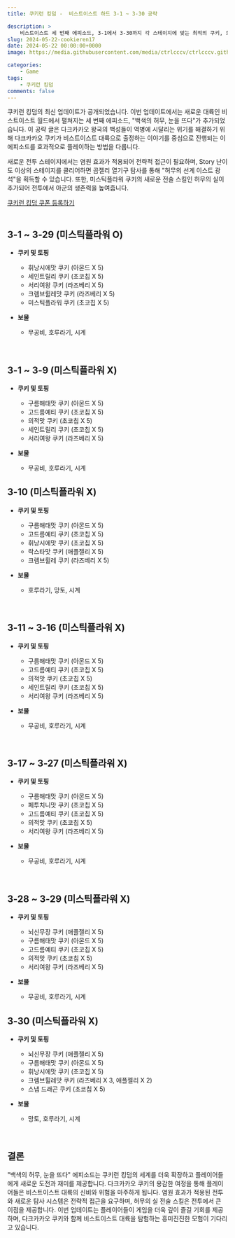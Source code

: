 ```yaml
---
title: 쿠키런 킹덤 -  비스트이스트 하드 3-1 ~ 3-30 공략

description: >  
    비스트이스트 세 번째 에피소드, 3-1에서 3-30까지 각 스테이지에 맞는 최적의 쿠키, 토핑, 보물 조합과 전략을 소개합니다.
slug: 2024-05-22-cookieren17
date: 2024-05-22 00:00:00+0000
image: https://media.githubusercontent.com/media/ctrlcccv/ctrlcccv.github.io/master/assets/img/post/2024-05-22-cookieren17.webp

categories:
    - Game
tags:
    - 쿠키런 킹덤
comments: false
---
```

쿠키런 킹덤의 최신 업데이트가 공개되었습니다. 이번 업데이트에서는 새로운 대륙인 비스트이스트 월드에서 펼쳐지는 세 번째 에피소드, "백색의 허무, 눈을 뜨다"가 추가되었습니다. 이 공략 글은 다크카카오 왕국의 백성들이 역병에 시달리는 위기를 해결하기 위해 다크카카오 쿠키가 비스트이스트 대륙으로 출정하는 이야기를 중심으로 진행되는 이 에피소드를 효과적으로 플레이하는 방법을 다룹니다.   

새로운 전투 스테이지에서는 염원 효과가 적용되어 전략적 접근이 필요하며, Story 난이도 이상의 스테이지를 클리어하면 곰젤리 열기구 탐사를 통해 "허무의 선계 이스트 광석"을 획득할 수 있습니다. 또한, 미스틱플라워 쿠키의 새로운 전술 스킬인 허무의 실이 추가되어 전투에서 아군의 생존력을 높여줍니다.  

<div class="btn_wrap">
    <a href="https://www.sk2gacha.com/ckk/coupon/">쿠키런 킹덤 쿠폰 등록하기</a>
</div>

<br>

## 3-1 ~ 3-29 (미스틱플라워 O)

* **쿠키 및 토핑**
  * 휘낭시에맛 쿠키 (아몬드 X 5)
  * 세인트릴리 쿠키 (초코칩 X 5)
  * 서리여왕 쿠키 (라즈베리 X 5)
  * 크렘브륄레맛 쿠키 (라즈베리 X 5)
  * 미스틱플라워 쿠키 (초코칩 X 5)

* **보물**
  * 무공비, 호루라기, 시계

<br>

## 3-1 ~ 3-9 (미스틱플라워 X)

* **쿠키 및 토핑**
  * 구름해태맛 쿠키 (아몬드 X 5)
  * 고드름예티 쿠키 (초코칩 X 5)
  * 의적맛 쿠키 (초코칩 X 5)
  * 세인트릴리 쿠키 (초코칩 X 5)
  * 서리여왕 쿠키 (라즈베리 X 5)

* **보물**
  * 무공비, 호루라기, 시계

<script async src="https://pagead2.googlesyndication.com/pagead/js/adsbygoogle.js?client=ca-pub-8535540836842352" crossorigin="anonymous"></script>
<ins class="adsbygoogle"
     style="display:block; text-align:center;"
     data-ad-layout="in-article"
     data-ad-format="fluid"
     data-ad-client="ca-pub-8535540836842352"
     data-ad-slot="2974559225"></ins>
<script>
     (adsbygoogle = window.adsbygoogle || []).push({});
</script>

## 3-10 (미스틱플라워 X)

* **쿠키 및 토핑**
  * 구름해태맛 쿠키 (아몬드 X 5)
  * 고드름예티 쿠키 (초코칩 X 5)
  * 휘낭시에맛 쿠키 (초코칩 X 5)
  * 락스타맛 쿠키 (애플젤리 X 5)
  * 크렘브륄레 쿠키 (라즈베리 X 5)

* **보물**
  * 호루라기, 망토, 시계

<br>

## 3-11 ~ 3-16 (미스틱플라워 X)

* **쿠키 및 토핑**
  * 구름해태맛 쿠키 (아몬드 X 5)
  * 고드름예티 쿠키 (초코칩 X 5)
  * 의적맛 쿠키 (초코칩 X 5)
  * 세인트릴리 쿠키 (초코칩 X 5)
  * 서리여왕 쿠키 (라즈베리 X 5)

* **보물**
  * 무공비, 호루라기, 시계

<br>

## 3-17 ~ 3-27 (미스틱플라워 X)

* **쿠키 및 토핑**
  * 구름해태맛 쿠키 (아몬드 X 5)
  * 페투치니맛 쿠키 (초코칩 X 5)
  * 고드름예티 쿠키 (초코칩 X 5)
  * 의적맛 쿠키 (초코칩 X 5)
  * 서리여왕 쿠키 (라즈베리 X 5)

* **보물**
  * 무공비, 호루라기, 시계

<br>

## 3-28 ~ 3-29 (미스틱플라워 X)

* **쿠키 및 토핑**
  * 뇌신무장 쿠키 (애플젤리 X 5)
  * 구름해태맛 쿠키 (아몬드 X 5)
  * 고드름예티 쿠키 (초코칩 X 5)
  * 의적맛 쿠키 (초코칩 X 5)
  * 서리여왕 쿠키 (라즈베리 X 5)

* **보물**
  * 무공비, 호루라기, 시계

<script async src="https://pagead2.googlesyndication.com/pagead/js/adsbygoogle.js?client=ca-pub-8535540836842352" crossorigin="anonymous"></script>
<ins class="adsbygoogle"
     style="display:block; text-align:center;"
     data-ad-layout="in-article"
     data-ad-format="fluid"
     data-ad-client="ca-pub-8535540836842352"
     data-ad-slot="2974559225"></ins>
<script>
     (adsbygoogle = window.adsbygoogle || []).push({});
</script>

## 3-30 (미스틱플라워 X)

* **쿠키 및 토핑**
  * 뇌신무장 쿠키 (애플젤리 X 5)
  * 구름해태맛 쿠키 (아몬드 X 5)
  * 휘낭시에맛 쿠키 (초코칩 X 5)
  * 크렘브륄레맛 쿠키 (라즈베리 X 3, 애플젤리 X 2)
  * 스냅 드래곤 쿠키 (초코칩 X 5)

* **보물**
  * 망토, 호루라기, 시계
  
<br>

## 결론
"백색의 허무, 눈을 뜨다" 에피소드는 쿠키런 킹덤의 세계를 더욱 확장하고 플레이어들에게 새로운 도전과 재미를 제공합니다. 다크카카오 쿠키의 용감한 여정을 통해 플레이어들은 비스트이스트 대륙의 신비와 위험을 마주하게 됩니다. 염원 효과가 적용된 전투와 새로운 탐사 시스템은 전략적 접근을 요구하며, 허무의 실 전술 스킬은 전투에서 큰 이점을 제공합니다. 이번 업데이트는 플레이어들이 게임을 더욱 깊이 즐길 기회를 제공하며, 다크카카오 쿠키와 함께 비스트이스트 대륙을 탐험하는 흥미진진한 모험이 기다리고 있습니다.  